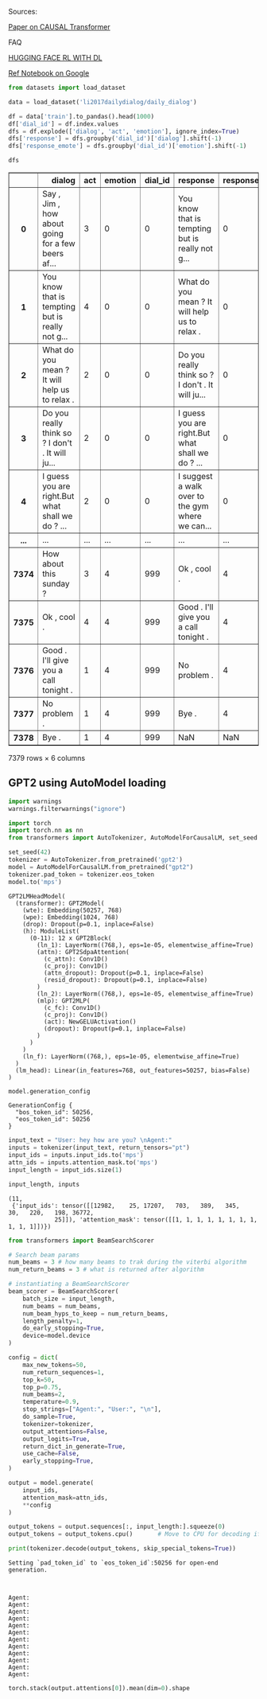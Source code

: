 Sources:

[Paper on CAUSAL Transformer](https://arxiv.org/pdf/2106.01345)

FAQ

[HUGGING FACE RL WITH DL](https://huggingface.co/learn/deep-rl-course/en/unitbonus3/curriculum-learning)

[Ref Notebook on Google](https://colab.research.google.com/drive/1ezT24sogpVyr2HJLOvXHzjv61JZJ1gMT?usp=sharing#scrollTo=0MJJZEylVO-x)


```python
from datasets import load_dataset

data = load_dataset('li2017dailydialog/daily_dialog')

df = data['train'].to_pandas().head(1000)
df['dial_id'] = df.index.values
dfs = df.explode(['dialog', 'act', 'emotion'], ignore_index=True)
dfs['response'] = dfs.groupby('dial_id')['dialog'].shift(-1)
dfs['response_emote'] = dfs.groupby('dial_id')['emotion'].shift(-1)
```


```python
dfs
```




<div>
<style scoped>
    .dataframe tbody tr th:only-of-type {
        vertical-align: middle;
    }

    .dataframe tbody tr th {
        vertical-align: top;
    }

    .dataframe thead th {
        text-align: right;
    }
</style>
<table border="1" class="dataframe">
  <thead>
    <tr style="text-align: right;">
      <th></th>
      <th>dialog</th>
      <th>act</th>
      <th>emotion</th>
      <th>dial_id</th>
      <th>response</th>
      <th>response_emote</th>
    </tr>
  </thead>
  <tbody>
    <tr>
      <th>0</th>
      <td>Say , Jim , how about going for a few beers af...</td>
      <td>3</td>
      <td>0</td>
      <td>0</td>
      <td>You know that is tempting but is really not g...</td>
      <td>0</td>
    </tr>
    <tr>
      <th>1</th>
      <td>You know that is tempting but is really not g...</td>
      <td>4</td>
      <td>0</td>
      <td>0</td>
      <td>What do you mean ? It will help us to relax .</td>
      <td>0</td>
    </tr>
    <tr>
      <th>2</th>
      <td>What do you mean ? It will help us to relax .</td>
      <td>2</td>
      <td>0</td>
      <td>0</td>
      <td>Do you really think so ? I don't . It will ju...</td>
      <td>0</td>
    </tr>
    <tr>
      <th>3</th>
      <td>Do you really think so ? I don't . It will ju...</td>
      <td>2</td>
      <td>0</td>
      <td>0</td>
      <td>I guess you are right.But what shall we do ? ...</td>
      <td>0</td>
    </tr>
    <tr>
      <th>4</th>
      <td>I guess you are right.But what shall we do ? ...</td>
      <td>2</td>
      <td>0</td>
      <td>0</td>
      <td>I suggest a walk over to the gym where we can...</td>
      <td>0</td>
    </tr>
    <tr>
      <th>...</th>
      <td>...</td>
      <td>...</td>
      <td>...</td>
      <td>...</td>
      <td>...</td>
      <td>...</td>
    </tr>
    <tr>
      <th>7374</th>
      <td>How about this sunday ?</td>
      <td>3</td>
      <td>4</td>
      <td>999</td>
      <td>Ok , cool .</td>
      <td>4</td>
    </tr>
    <tr>
      <th>7375</th>
      <td>Ok , cool .</td>
      <td>4</td>
      <td>4</td>
      <td>999</td>
      <td>Good . I'll give you a call tonight .</td>
      <td>4</td>
    </tr>
    <tr>
      <th>7376</th>
      <td>Good . I'll give you a call tonight .</td>
      <td>1</td>
      <td>4</td>
      <td>999</td>
      <td>No problem .</td>
      <td>4</td>
    </tr>
    <tr>
      <th>7377</th>
      <td>No problem .</td>
      <td>1</td>
      <td>4</td>
      <td>999</td>
      <td>Bye .</td>
      <td>4</td>
    </tr>
    <tr>
      <th>7378</th>
      <td>Bye .</td>
      <td>1</td>
      <td>4</td>
      <td>999</td>
      <td>NaN</td>
      <td>NaN</td>
    </tr>
  </tbody>
</table>
<p>7379 rows × 6 columns</p>
</div>



## GPT2 using AutoModel loading


```python
import warnings
warnings.filterwarnings("ignore")

import torch
import torch.nn as nn
from transformers import AutoTokenizer, AutoModelForCausalLM, set_seed

set_seed(42)
tokenizer = AutoTokenizer.from_pretrained('gpt2')
model = AutoModelForCausalLM.from_pretrained("gpt2")
tokenizer.pad_token = tokenizer.eos_token
model.to('mps')
```




    GPT2LMHeadModel(
      (transformer): GPT2Model(
        (wte): Embedding(50257, 768)
        (wpe): Embedding(1024, 768)
        (drop): Dropout(p=0.1, inplace=False)
        (h): ModuleList(
          (0-11): 12 x GPT2Block(
            (ln_1): LayerNorm((768,), eps=1e-05, elementwise_affine=True)
            (attn): GPT2SdpaAttention(
              (c_attn): Conv1D()
              (c_proj): Conv1D()
              (attn_dropout): Dropout(p=0.1, inplace=False)
              (resid_dropout): Dropout(p=0.1, inplace=False)
            )
            (ln_2): LayerNorm((768,), eps=1e-05, elementwise_affine=True)
            (mlp): GPT2MLP(
              (c_fc): Conv1D()
              (c_proj): Conv1D()
              (act): NewGELUActivation()
              (dropout): Dropout(p=0.1, inplace=False)
            )
          )
        )
        (ln_f): LayerNorm((768,), eps=1e-05, elementwise_affine=True)
      )
      (lm_head): Linear(in_features=768, out_features=50257, bias=False)
    )




```python
model.generation_config
```




    GenerationConfig {
      "bos_token_id": 50256,
      "eos_token_id": 50256
    }




```python
input_text = "User: hey how are you? \nAgent:"
inputs = tokenizer(input_text, return_tensors="pt")
input_ids = inputs.input_ids.to('mps')
attn_ids = inputs.attention_mask.to('mps')
input_length = input_ids.size(1)

input_length, inputs
```




    (11,
     {'input_ids': tensor([[12982,    25, 17207,   703,   389,   345,    30,   220,   198, 36772,
                 25]]), 'attention_mask': tensor([[1, 1, 1, 1, 1, 1, 1, 1, 1, 1, 1]])})




```python
from transformers import BeamSearchScorer
```


```python
# Search beam params
num_beams = 3 # how many beams to trak during the viterbi algorithm
num_return_beams = 3 # what is returned after algorithm
```


```python
# instantiating a BeamSearchScorer
beam_scorer = BeamSearchScorer(
    batch_size = input_length,
    num_beams = num_beams,
    num_beam_hyps_to_keep = num_return_beams,
    length_penalty=1,
    do_early_stopping=True,
    device=model.device
)

```


```python
config = dict(
    max_new_tokens=50,
    num_return_sequences=1,
    top_k=50,
    top_p=0.75,
    num_beams=2,
    temperature=0.9,
    stop_strings=["Agent:", "User:", "\n"],
    do_sample=True,
    tokenizer=tokenizer,
    output_attentions=False,
    output_logits=True,
    return_dict_in_generate=True,
    use_cache=False,
    early_stopping=True,
)
```


```python
output = model.generate(
    input_ids,
    attention_mask=attn_ids,
    **config
)

output_tokens = output.sequences[:, input_length:].squeeze(0)
output_tokens = output_tokens.cpu()       # Move to CPU for decoding if necessary

print(tokenizer.decode(output_tokens, skip_special_tokens=True))
```

    Setting `pad_token_id` to `eos_token_id`:50256 for open-end generation.


     
    Agent: 
    Agent: 
    Agent: 
    Agent: 
    Agent: 
    Agent: 
    Agent: 
    Agent: 
    Agent: 
    Agent: 
    Agent: 
    Agent: 
    



```python
torch.stack(output.attentions[0]).mean(dim=0).shape
```

